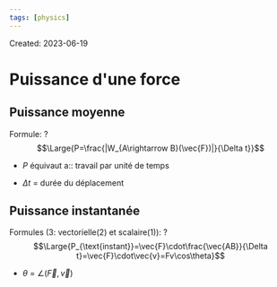 ```yaml
---
tags: [physics] 
---
```

Created: 2023-06-19

# Puissance d'une force
## Puissance moyenne
Formule:
?
$$\Large{P=\frac{|W_{A\rightarrow B}(\vec{F})|}{\Delta t}}$$
- $P$ équivaut a:: travail par unité de temps
<!--SR:!2024-02-14,38,130-->
- $\Delta t$ = durée du déplacement

## Puissance instantanée
Formules (3: vectorielle(2) et scalaire(1)):
?
$$\Large{P_{\text{instant}}=\vec{F}\cdot\frac{\vec{AB}}{\Delta t}=\vec{F}\cdot\vec{v}=Fv\cos\theta}$$
- $\theta$ = $\angle(\vec{F},\vec{v})$
<!--SR:!2024-01-16,24,130-->